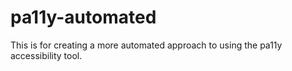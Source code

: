 # pa11y-automated
This is for creating a more automated approach to using the pa11y accessibility tool.

